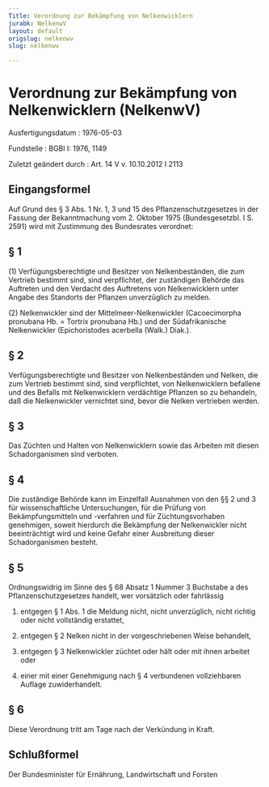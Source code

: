 ```yaml
---
Title: Verordnung zur Bekämpfung von Nelkenwicklern
jurabk: NelkenwV
layout: default
origslug: nelkenwv
slug: nelkenwv

---
```


# Verordnung zur Bekämpfung von Nelkenwicklern (NelkenwV)

Ausfertigungsdatum
:   1976-05-03

Fundstelle
:   BGBl I: 1976, 1149

Zuletzt geändert durch
:   Art. 14 V v. 10.10.2012 I 2113


## Eingangsformel

Auf Grund des § 3 Abs. 1 Nr. 1, 3 und 15 des Pflanzenschutzgesetzes in
der Fassung der Bekanntmachung vom 2. Oktober 1975 (Bundesgesetzbl. I
S. 2591) wird mit Zustimmung des Bundesrates verordnet:


## § 1

(1) Verfügungsberechtigte und Besitzer von Nelkenbeständen, die zum
Vertrieb bestimmt sind, sind verpflichtet, der zuständigen Behörde das
Auftreten und den Verdacht des Auftretens von Nelkenwicklern unter
Angabe des Standorts der Pflanzen unverzüglich zu melden.

(2) Nelkenwickler sind der Mittelmeer-Nelkenwickler (Cacoecimorpha
pronubana Hb. = Tortrix pronubana Hb.) und der Südafrikanische
Nelkenwickler (Epichoristodes acerbella
(Walk.) Diak.).


## § 2

Verfügungsberechtigte und Besitzer von Nelkenbeständen und Nelken, die
zum Vertrieb bestimmt sind, sind verpflichtet, von Nelkenwicklern
befallene und des Befalls mit Nelkenwicklern verdächtige Pflanzen so
zu behandeln, daß die Nelkenwickler vernichtet sind, bevor die Nelken
vertrieben werden.


## § 3

Das Züchten und Halten von Nelkenwicklern sowie das Arbeiten mit
diesen Schadorganismen sind verboten.


## § 4

Die zuständige Behörde kann im Einzelfall Ausnahmen von den §§ 2 und 3
für wissenschaftliche Untersuchungen, für die Prüfung von
Bekämpfungsmitteln und -verfahren und für Züchtungsvorhaben
genehmigen, soweit hierdurch die Bekämpfung der Nelkenwickler nicht
beeinträchtigt wird und keine Gefahr einer Ausbreitung dieser
Schadorganismen besteht.


## § 5

Ordnungswidrig im Sinne des § 68 Absatz 1 Nummer 3 Buchstabe a des
Pflanzenschutzgesetzes handelt, wer vorsätzlich oder fahrlässig

1.  entgegen § 1 Abs. 1 die Meldung nicht, nicht unverzüglich, nicht
    richtig oder nicht vollständig erstattet,


2.  entgegen § 2 Nelken nicht in der vorgeschriebenen Weise behandelt,


3.  entgegen § 3 Nelkenwickler züchtet oder hält oder mit ihnen arbeitet
    oder


4.  einer mit einer Genehmigung nach § 4 verbundenen vollziehbaren Auflage
    zuwiderhandelt.





## § 6

Diese Verordnung tritt am Tage nach der Verkündung in Kraft.


## Schlußformel

Der Bundesminister für Ernährung, Landwirtschaft und Forsten

